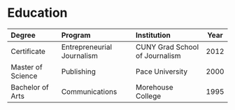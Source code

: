 # Education

|Degree|Program|Institution|Year|
|:--|:--|:--|:--:|
|Certificate|Entrepreneurial Journalism|CUNY Grad School of Journalism|2012|
|Master of Science|Publishing|Pace University|2000|
|Bachelor of Arts|Communications|Morehouse College|1995|
